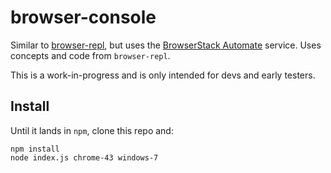 # browser-console

Similar to [browser-repl](https://github.com/Automattic/browser-repl), but uses the [BrowserStack Automate](https://www.browserstack.com/automate) service.
Uses concepts and code from `browser-repl`.

This is a work-in-progress and is only intended for devs and early testers.


## Install

Until it lands in `npm`, clone this repo and:
```
npm install
node index.js chrome-43 windows-7
```
